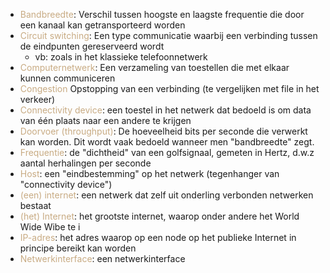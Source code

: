 - <span style="color:#c8ab83;">Bandbreedte</span>: Verschil tussen hoogste en laagste frequentie die door een kanaal kan getransporteerd worden
- <span style="color:#c8ab83;">Circuit switching</span>: Een type communicatie waarbij een verbinding tussen de eindpunten gereserveerd wordt
	- vb: zoals in het klassieke telefoonnetwerk
- <span style="color:#c8ab83;">Computernetwerk</span>: Een verzameling van toestellen die met elkaar kunnen communiceren
- <span style="color:#c8ab83;">Congestion</span> Opstopping van een verbinding (te vergelijken met file in het verkeer)
- <span style="color:#c8ab83;">Connectivity device</span>: een toestel in het netwerk dat bedoeld is om data van één plaats naar een andere te krijgen
- <span style="color:#c8ab83;">Doorvoer (throughput)</span>: De hoeveelheid bits per seconde die verwerkt kan worden. Dit wordt vaak bedoeld wanneer men "bandbreedte" zegt.
- <span style="color:#c8ab83;">Frequentie</span>: de "dichtheid" van een golfsignaal, gemeten in Hertz, d.w.z aantal herhalingen per seconde
- <span style="color:#c8ab83;">Host</span>: een "eindbestemming" op het netwerk (tegenhanger van "connectivity device")
- <span style="color:#c8ab83;">(een) internet</span>: een netwerk dat zelf uit onderling verbonden netwerken bestaat
- <span style="color:#c8ab83;">(het) Internet</span>: het grootste internet, waarop onder andere het World Wide Wibe te i
- <span style="color:#c8ab83;">IP-adres</span>: het adres waarop op een node op het publieke Internet in principe bereikt kan worden
- <span style="color:#c8ab83;">Netwerkinterface</span>: een netwerkinterface